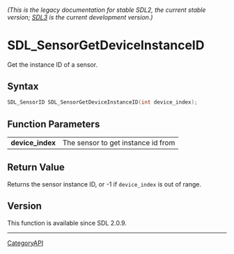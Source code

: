 ###### (This is the legacy documentation for stable SDL2, the current stable version; [SDL3](https://wiki.libsdl.org/SDL3/) is the current development version.)
# SDL_SensorGetDeviceInstanceID

Get the instance ID of a sensor.

## Syntax

```c
SDL_SensorID SDL_SensorGetDeviceInstanceID(int device_index);

```

## Function Parameters

|                      |                                    |
| -------------------- | ---------------------------------- |
| **device_index**     | The sensor to get instance id from |

## Return Value

Returns the sensor instance ID, or -1 if `device_index` is out of range.

## Version

This function is available since SDL 2.0.9.

----
[CategoryAPI](CategoryAPI)

